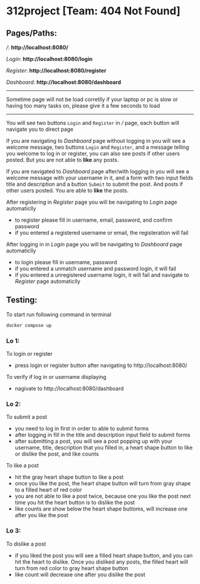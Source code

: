 # 312project [Team: 404 Not Found]

## Pages/Paths:
*/*: **http://localhost:8080/**

*Login*: **http://localhost:8080/login**

*Register*: **http://localhost:8080/register**

*Dashboard*: **http://localhost:8080/dashboard**

***
Sometime page will not be load corretlly if your laptop or pc is slow or having too many tasks on, please give it a few seconds to load
***

You will see two buttons `Login` and `Register` in */* page, each button will navigate you to direct page

If you are navigating to *Dashboard* page without logging in you will see a welcome message, two buttons `Login` and `Register`, and a message telling you welcome to log in or register, you can also see posts if other users posted. But you are not able to **like** any posts.

If you are navigated to *Dashboard* page after/with logging in you will see a welcome message with your username in it, and a form with two input fields title and description and a button `Submit` to submit the post. And posts if other users posted. You are able to **like** the posts.

After registering in *Register* page you will be navigating to *Login* page automaticlly
 - to register please fill in username, email, password, and confirm password
 - if you entered a registered username or email, the registeration will fail

After logging in in *Login* page you will be navigating to *Dashboard* page automaticlly
 - to login please fill in username, password
 - if you entered a unmatch username and password login, it will fail
 - if you entered a unregistered username login, it will fail and navigate to *Register* page automaticlly

## Testing:

To start run following command in terminal

```bash
docker compose up
```

### Lo 1:

To login or register
 - press login or register button after navigating to http://localhost:8080/
   
To verify if log in or username displaying
 - nagivate to http://localhost:8080/dashboard

### Lo 2:

To submit a post
 - you need to log in first in order to able to submit forms
 - after logging in fill in the title and description input field to submit forms
 - after submitting a post, you will see a post popping up with your username, title, description that you filled in, a heart shape button to like or dislike the post, and like counts

To like a post
 - hit the gray heart shape button to like a post
 - once you like the post, the heart shape button will turn from gray shape to a filled heart of red color
 - you are not able to like a post twice, because one you like the post next time you hit the heart button is to dislike the post
 - like counts are show below the heart shape buttoms, will increase one after you like the post

### Lo 3:

To dislike a post
 - if you liked the post you will see a filled heart shape button, and you can hit the heart to dislike. Once you disliked any posts, the filled heart  will turn from red color to gray heart shape button
 - like count will decrease one after you dislike the post

